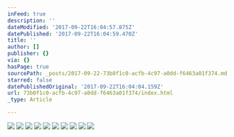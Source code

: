 ```yaml
---
inFeed: true
description: ''
dateModified: '2017-09-22T16:04:57.875Z'
datePublished: '2017-09-22T16:04:59.470Z'
title: ''
author: []
publisher: {}
via: {}
hasPage: true
sourcePath: _posts/2017-09-22-73b0f1c0-acfb-4c97-a0dd-f6463a01f374.md
starred: false
datePublishedOriginal: '2017-09-22T16:04:04.159Z'
url: 73b0f1c0-acfb-4c97-a0dd-f6463a01f374/index.html
_type: Article

---
```

![](https://the-grid-user-content.s3-us-west-2.amazonaws.com/ccf0c0a9-bb75-4cee-bcd6-7e400597122b.jpg)
![](https://the-grid-user-content.s3-us-west-2.amazonaws.com/e7f6638b-b4d1-46b3-869e-f8c9947ac083.jpg)
![](https://the-grid-user-content.s3-us-west-2.amazonaws.com/3e0e08ed-2e17-417f-ba9b-9bf910bfc562.jpg)
![](https://the-grid-user-content.s3-us-west-2.amazonaws.com/e76ecb77-d8e9-4599-8e7b-e378516d12d7.jpg)
![](https://the-grid-user-content.s3-us-west-2.amazonaws.com/6aee7392-c6e4-4aee-b3f7-2d9bfb4f60d0.jpg)
![](https://the-grid-user-content.s3-us-west-2.amazonaws.com/2bb8cc1d-16ee-4e61-971e-748d8d191a56.jpg)
![](https://the-grid-user-content.s3-us-west-2.amazonaws.com/022d9e14-d7a3-46c9-86e2-69fa0e609d23.jpg)
![](https://the-grid-user-content.s3-us-west-2.amazonaws.com/92ebffaa-d50f-4e59-802f-2fd0ea5129f9.jpg)
![](https://the-grid-user-content.s3-us-west-2.amazonaws.com/171ca303-3dec-4d92-a0a8-e2eced5a6208.jpg)
![](https://the-grid-user-content.s3-us-west-2.amazonaws.com/dc37f340-aa75-4cd0-86b8-52d7bfda52ee.jpg)